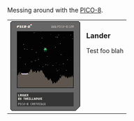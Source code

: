Messing around with the [PICO-8](http://pico-8.com).

<table style="border: none">
  <tr style="border: none">
    <td style="border: none">
      <img src="https://raw.githubusercontent.com/joeyschoblaska/pico-8/master/dist/lander.p8.png">
    </td>
    <td style="border: none; vertical-align: top">
      <h3>Lander</h3>
      Test foo blah
    </td>
  </tr>
</table>
